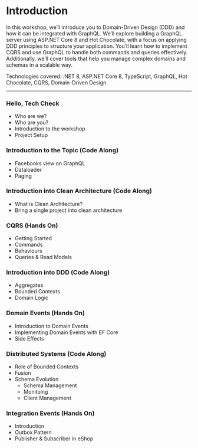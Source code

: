 # Introduction

In this workshop, we’ll introduce you to Domain-Driven Design (DDD) and how it can be integrated with GraphQL. We’ll explore building a GraphQL server using ASP.NET Core 8 and Hot Chocolate, with a focus on applying DDD principles to structure your application. You’ll learn how to implement CQRS and use GraphQL to handle both commands and queries effectively. Additionally, we’ll cover tools that help you manage complex domains and schemas in a scalable way.

Technologies covered: .NET 8, ASP.NET Core 8, TypeScript, GraphQL, Hot Chocolate, CQRS, Domain-Driven Design

---

### Hello, Tech Check
 - Who are we?
 - Who are you?
 - Introduction to the workshop
 - Project Setup

### Introduction to the Topic (Code Along)
 - Facebooks view on GraphQL
 - Dataloader
 - Paging

### Introduction into Clean Architecture (Code Along)
 - What is Clean Architecture?
 - Bring a single project into clean architecture

### CQRS (Hands On)
 - Getting Started
 - Commands
 - Behaviours
 - Queries & Read Models

### Introduction into DDD (Code Along)
 - Aggregates
 - Bounded Contexts
 - Domain Logic

### Domain Events (Hands On)
 - Introduction to Domain Events
 - Implementing Domain Events with EF Core
 - Side Effects 

### Distributed Systems (Code Along)
 - Role of Bounded Contexts
 - Fusion
 - Schema Evolution
    - Schema Management
    - Monitoing 
    - Client Management 

### Integration Events (Hands On)
 - Introduction
 - Outbox Pattern
 - Publisher & Subscriber in eShop
